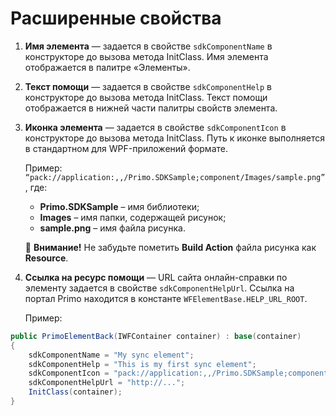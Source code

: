 # Расширенные свойства

1. **Имя элемента** — задается в свойстве `sdkComponentName` в конструкторе до вызова метода InitClass. Имя элемента отображается в палитре «Элементы».

2. **Текст помощи** — задается в свойстве `sdkComponentHelp` в конструкторе до вызова метода InitClass. Текст помощи отображается в нижней части палитры свойств элемента.

3. **Иконка элемента** — задается в свойстве `sdkComponentIcon` в конструкторе до вызова метода InitClass. Путь к иконке выполняется в стандартном для WPF-приложений формате. 

   Пример: `“pack://application:,,/Primo.SDKSample;component/Images/sample.png”`, где:
   * **Primo.SDKSample** – имя библиотеки;
   * **Images** – имя папки, содержащей рисунок;
   * **sample.png** – имя файла рисунка. 
 
   :small_orange_diamond: **Внимание!** Не забудьте пометить **Build Action** файла рисунка как **Resource**.

4. **Ссылка на ресурс помощи** — URL сайта онлайн-справки по элементу задается в свойстве `sdkComponentHelpUrl`. Ссылка на портал Primo находится в константе `WFElementBase.HELP_URL_ROOT`.

    Пример:

```csharp
public PrimoElementBack(IWFContainer container) : base(container)
{
    sdkComponentName = "My sync element";
    sdkComponentHelp = "This is my first sync element";
    sdkComponentIcon = "pack://application:,,/Primo.SDKSample;component/Images/sample.png";
    sdkComponentHelpUrl = "http://...";
    InitClass(container);
}

```
